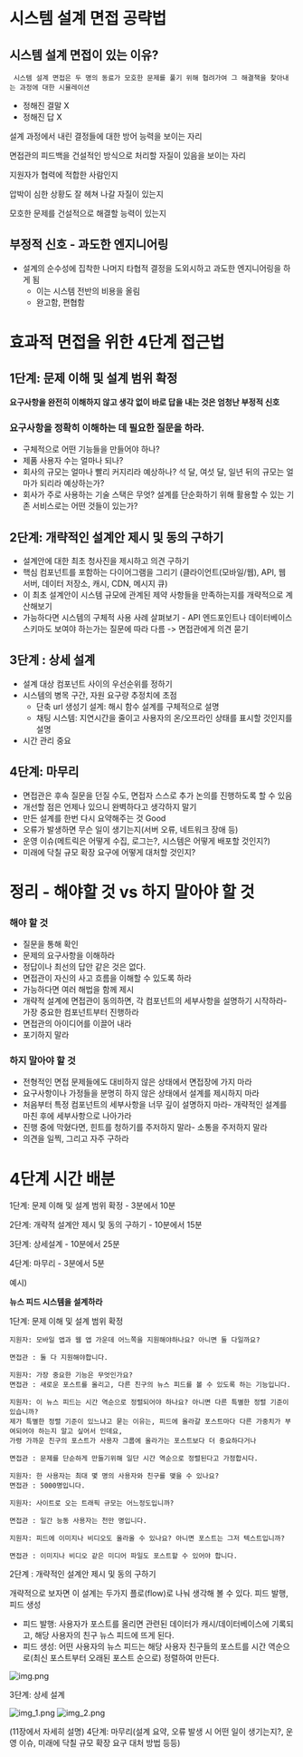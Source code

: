 # 시스템 설계 면접 공략법

## 시스템 설계 면접이 있는 이유?

``` 시스템 설계 면접은 두 명의 동료가 모호한 문제를 풀기 위해 협려가여 그 해결책을 찾아내는 과정에 대한 시뮬레이션```

- 정해진 결말 X
- 정해진 답 X

설계 과정에서 내린 결정들에 대한 방어 능력을 보이는 자리

면접관의 피드백을 건설적인 방식으로 처리할 자질이 있음을 보이는 자리

지원자가 협력에 적합한 사람인지

압박이 심한 상황도 잘 헤쳐 나갈 자질이 있는지

모호한 문제를 건설적으로 해결할 능력이 있는지

## 부정적 신호 - 과도한 엔지니어링
- 설계의 순수성에 집착한 나머지 타협적 결정을 도외시하고 과도한 엔지니어링을 하게 됨
  - 이는 시스템 전반의 비용을 올림
  - 완고함, 편협함


# 효과적 면접을 위한 4단계 접근법

## 1단계: 문제 이해 및 설계 범위 확정

**요구사항을 완전히 이해하지 않고 생각 없이 바로 답을 내는 것은 엄청난 부정적 신호**

### 요구사항을 정확히 이해하는 데 필요한 질문을 하라.

- 구체적으로 어떤 기능들을 만들어야 하나?
- 제품 사용자 수는 얼마나 되나?
- 회사의 규모는 얼마나 빨리 커지리라 예상하나? 석 달, 여섯 달, 일년 뒤의 규모는 얼마가 되리라 예상하는가?
- 회사가 주로 사용하는 기술 스택은 무엇? 설계를 단순화하기 위해 활용할 수 있는 기존 서비스로는 어떤 것들이 있는가?

## 2단계: 개략적인 설계안 제시 및 동의 구하기

- 설계안에 대한 최초 청사진을 제시하고 의견 구하기
- 핵심 컴포넌트를 포함하는 다이어그램을 그리기 (클라이언트(모바일/웹), API, 웹 서버, 데이터 저장소, 캐시, CDN, 메시지 큐)
- 이 최초 설계안이 시스템 규모에 관계된 제약 사항들을 만족하는지를 개략적으로 계산해보기
- 가능하다면 시스템의 구체적 사용 사례 살펴보기 - API 엔드포인트나 데이터베이스 스키마도 보여야 하는가는 질문에 따라 다름 -> 면접관에게 의견 묻기



## 3단계 : 상세 설계
- 설계 대상 컴포넌트 사이의 우선순위를 정하기
- 시스템의 병목 구간, 자원 요구량 추정치에 초점
  - 단축 url 생성기 설계: 해시 함수 설계를 구체적으로 설명
  - 채팅 시스템: 지연시간을 줄이고 사용자의 온/오프라인 상태를 표시할 것인지를 설명
- 시간 관리 중요

## 4단계: 마무리
- 면접관은 후속 질문을 던질 수도, 면접자 스스로 추가 논의를 진행하도록 할 수 있음
- 개선할 점은 언제나 있으니 완벽하다고 생각하지 말기
- 만든 설계를 한번 다시 요약해주는 것 Good
- 오류가 발생하면 무슨 일이 생기는지(서버 오류, 네트워크 장애 등)
- 운영 이슈(메트릭은 어떻게 수집, 로그는?, 시스템은 어떻게 배포할 것인지?)
- 미래에 닥칠 규모 확장 요구에 어떻게 대처할 것인지?



# 정리 - 해야할 것 vs 하지 말아야 할 것


### 해야 할 것
- 질문을 통해 확인
- 문제의 요구사항을 이해하라
- 정답이나 최선의 답안 같은 것은 없다.
- 면접관이 자신의 사고 흐름을 이해할 수 있도록 하라
- 가능하다면 여러 해법을 함께 제시
- 개략적 설계에 면접관이 동의하면, 각 컴포넌트의 세부사항을 설명하기 시작하라- 가장 중요한 컴포넌트부터 진행하라
- 면접관의 아이디어를 이끌어 내라
- 포기하지 말라


### 하지 말아야 할 것
- 전형적인 면접 문제들에도 대비하지 않은 상태에서 면접장에 가지 마라
- 요구사항이나 가정들을 분명히 하지 않은 상태에서 설계를 제시하지 마라
- 처음부터 특정 컴포넌트의 세부사항을 너무 깊이 설명하지 마라- 개략적인 설계를 마친 후에 세부사항으로 나아가라
- 진행 중에 막혔다면, 힌트를 청하기를 주저하지 말라- 소통을 주저하지 말라
- 의견을 일찍, 그리고 자주 구하라



# 4단계 시간 배분
1단계: 문제 이해 및 설계 범위 확정 - 3분에서 10분

2단계: 개략적 설계안 제시 및 동의 구하기 - 10분에서 15분

3단계: 상세설계 - 10분에서 25분

4단계: 마무리 - 3분에서 5분



예시) 

**뉴스 피드 시스템을 설계하라**

1단계: 문제 이해 및 설계 범위 확정

```
지원자: 모바일 앱과 웹 앱 가운데 어느쪽을 지원해야하나요? 아니면 둘 다일까요?

면접관 : 둘 다 지원해야합니다.

지원자: 가장 중요한 기능은 무엇인가요?
면접관 : 새로운 포스트를 올리고, 다른 친구의 뉴스 피드를 볼 수 있도록 하는 기능입니다.

지원자: 이 뉴스 피드는 시간 역순으로 정렬되어야 하나요? 아니면 다른 특별한 정렬 기준이 있습니까?
제가 특별한 정렬 기준이 있느냐고 묻는 이유는, 피드에 올라갈 포스트마다 다른 가중치가 부여되어야 하는지 알고 싶어서 인데요,
가령 가까운 친구의 포스트가 사용자 그룹에 올라가는 포스트보다 더 중요하다거나

면접관 : 문제를 단순하게 만들기위해 일단 시간 역순으로 정렬된다고 가정합시다.

지원자: 한 사용자는 최대 몇 명의 사용자와 친구를 맺을 수 있나요?
면접관 : 5000명입니다.

지원자: 사이트로 오는 트래픽 규모는 어느정도입니까?

면접관 : 일간 능동 사용자는 천만 명입니다.

지원자: 피드에 이미지나 비디오도 올라올 수 있나요? 아니면 포스트는 그저 텍스트입니까?

면접관 : 이미지나 비디오 같은 미디어 파일도 포스트할 수 있어야 합니다.

```

2단계 : 개략적인 설계안 제시 및 동의 구하기

개략적으로 보자면 이 설계는 두가지 플로(flow)로 나눠 생각해 볼 수 있다.
피드 발행, 피드 생성

- 피드 발행: 사용자가 포스트를 올리면 관련된 데이터가 캐시/데이터베이스에 기록되고, 해당 사용자의 친구 뉴스 피드에 뜨게 된다.
- 피드 생성: 어떤 사용자의 뉴스 피드는 해당 사용자 친구들의 포스트를 시간 역순으로(최신 포스트부터 오래된 포스트 순으로) 정렬하여 만든다.

![img.png](images/minyoung/ex_architecture_1.png)

3단계: 상세 설계

![img_1.png](images/minyoung/ex_architecture_2_1.png)
![img_2.png](images/minyoung/ex_architecture_2_2.png)

(11장에서 자세히 설명)
4단계: 마무리(설계 요약, 오류 발생 시 어떤 일이 생기는지?, 운영 이슈, 미래에 닥칠 규모 확장 요구 대처 방법 등등)

